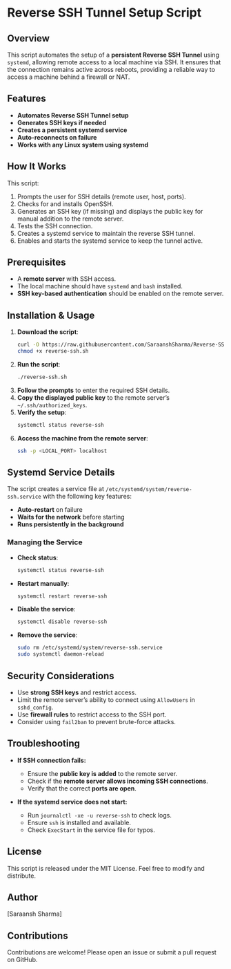 # Reverse SSH Tunnel Setup Script

## Overview
This script automates the setup of a **persistent Reverse SSH Tunnel** using `systemd`, allowing remote access to a local machine via SSH. It ensures that the connection remains active across reboots, providing a reliable way to access a machine behind a firewall or NAT.

## Features
- **Automates Reverse SSH Tunnel setup**
- **Generates SSH keys if needed**
- **Creates a persistent systemd service**
- **Auto-reconnects on failure**
- **Works with any Linux system using systemd**

## How It Works
This script:
1. Prompts the user for SSH details (remote user, host, ports).
2. Checks for and installs OpenSSH.
3. Generates an SSH key (if missing) and displays the public key for manual addition to the remote server.
4. Tests the SSH connection.
5. Creates a systemd service to maintain the reverse SSH tunnel.
6. Enables and starts the systemd service to keep the tunnel active.

## Prerequisites
- A **remote server** with SSH access.
- The local machine should have `systemd` and `bash` installed.
- **SSH key-based authentication** should be enabled on the remote server.

## Installation & Usage
1. **Download the script**:
   ```sh
   curl -O https://raw.githubusercontent.com/SaraanshSharma/Reverse-SSH-Script/refs/heads/main/reverse_ssh.sh
   chmod +x reverse-ssh.sh
   ```
2. **Run the script**:
   ```sh
   ./reverse-ssh.sh
   ```
3. **Follow the prompts** to enter the required SSH details.
4. **Copy the displayed public key** to the remote server’s `~/.ssh/authorized_keys`.
5. **Verify the setup**:
   ```sh
   systemctl status reverse-ssh
   ```
6. **Access the machine from the remote server**:
   ```sh
   ssh -p <LOCAL_PORT> localhost
   ```

## Systemd Service Details
The script creates a service file at `/etc/systemd/system/reverse-ssh.service` with the following key features:
- **Auto-restart** on failure
- **Waits for the network** before starting
- **Runs persistently in the background**

### Managing the Service
- **Check status**:
  ```sh
  systemctl status reverse-ssh
  ```
- **Restart manually**:
  ```sh
  systemctl restart reverse-ssh
  ```
- **Disable the service**:
  ```sh
  systemctl disable reverse-ssh
  ```
- **Remove the service**:
  ```sh
  sudo rm /etc/systemd/system/reverse-ssh.service
  sudo systemctl daemon-reload
  ```

## Security Considerations
- Use **strong SSH keys** and restrict access.
- Limit the remote server’s ability to connect using `AllowUsers` in `sshd_config`.
- Use **firewall rules** to restrict access to the SSH port.
- Consider using `fail2ban` to prevent brute-force attacks.

## Troubleshooting
- **If SSH connection fails:**
  - Ensure the **public key is added** to the remote server.
  - Check if the **remote server allows incoming SSH connections**.
  - Verify that the correct **ports are open**.

- **If the systemd service does not start:**
  - Run `journalctl -xe -u reverse-ssh` to check logs.
  - Ensure `ssh` is installed and available.
  - Check `ExecStart` in the service file for typos.

## License
This script is released under the MIT License. Feel free to modify and distribute.

## Author
[Saraansh Sharma]

## Contributions
Contributions are welcome! Please open an issue or submit a pull request on GitHub.

